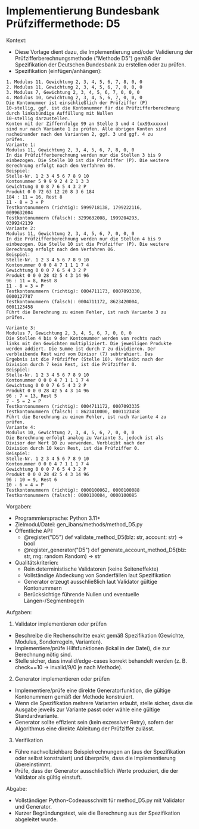 # Implementierung Bundesbank Prüfziffermethode: D5

Kontext:
- Diese Vorlage dient dazu, die Implementierung und/oder Validierung der Prüfzifferberechnungsmethode ("Methode D5") gemäß der Spezifikation der Deutschen Bundesbank zu erstellen oder zu prüfen.
- Spezifikation (einfügen/anhängen):

```Text
1. Modulus 11, Gewichtung 2, 3, 4, 5, 6, 7, 8, 0, 0
2. Modulus 11, Gewichtung 2, 3, 4, 5, 6, 7, 0, 0, 0
3. Modulus 7, Gewichtung 2, 3, 4, 5, 6, 7, 0, 0, 0
4. Modulus 10, Gewichtung 2, 3, 4, 5, 6, 7, 0, 0, 0
Die Kontonummer ist einschließlich der Prüfziffer (P)
10-stellig, ggf. ist die Kontonummer für die Prüfzifferberechnung
durch linksbündige Auffüllung mit Nullen
10-stellig darzustellen.
Konten mit der Ziffernfolge 99 an Stelle 3 und 4 (xx99xxxxxx)
sind nur nach Variante 1 zu prüfen. Alle übrigen Konten sind
nacheinander nach den Varianten 2, ggf. 3 und ggf. 4 zu
prüfen.
Variante 1:
Modulus 11, Gewichtung 2, 3, 4, 5, 6, 7, 8, 0, 0
In die Prüfzifferberechnung werden nur die Stellen 3 bis 9
einbezogen. Die Stelle 10 ist die Prüfziffer (P). Die weitere
Berechnung erfolgt nach dem Verfahren 06.
Beispiel:
Stelle-Nr. 1 2 3 4 5 6 7 8 9 10
Kontonummer 5 9 9 9 2 4 2 1 3 3
Gewichtung 0 0 8 7 6 5 4 3 2 P
Produkt 0 0 72 63 12 20 8 3 6 184
184 : 11 = 16, Rest 8
11 - 8 = 3 = P
Testkontonummern (richtig): 5999718138, 1799222116,
0099632004
Testkontonummern (falsch): 3299632008, 1999204293,
0399242139
Variante 2:
Modulus 11, Gewichtung 2, 3, 4, 5, 6, 7, 0, 0, 0
In die Prüfzifferberechnung werden nur die Stellen 4 bis 9
einbezogen. Die Stelle 10 ist die Prüfziffer (P). Die weitere
Berechnung erfolgt nach dem Verfahren 06.
Beispiel:
Stelle-Nr. 1 2 3 4 5 6 7 8 9 10
Kontonummer 0 0 0 4 7 1 1 1 7 4
Gewichtung 0 0 0 7 6 5 4 3 2 P
Produkt 0 0 0 28 42 5 4 3 14 96
96 : 11 = 8, Rest 8
11 - 8 = 3 = P
Testkontonummern (richtig): 0004711173, 0007093330,
0000127787
Testkontonummern (falsch): 0004711172, 8623420004,
0001123458
Führt die Berechnung zu einem Fehler, ist nach Variante 3 zu
prüfen.

Variante 3:
Modulus 7, Gewichtung 2, 3, 4, 5, 6, 7, 0, 0, 0
Die Stellen 4 bis 9 der Kontonummer werden von rechts nach
links mit den Gewichten multipliziert. Die jeweiligen Produkte
werden addiert. Die Summe ist durch 7 zu dividieren. Der
verbleibende Rest wird vom Divisor (7) subtrahiert. Das
Ergebnis ist die Prüfziffer (Stelle 10). Verbleibt nach der
Division durch 7 kein Rest, ist die Prüfziffer 0.
Beispiel:
Stelle-Nr. 1 2 3 4 5 6 7 8 9 10
Kontonummer 0 0 0 4 7 1 1 1 7 4
Gewichtung 0 0 0 7 6 5 4 3 2 P
Produkt 0 0 0 28 42 5 4 3 14 96
96 : 7 = 13, Rest 5
7 - 5 = 2 = P
Testkontonummern (richtig): 0004711172, 0007093335
Testkontonummern (falsch) : 8623410000, 0001123458
Führt die Berechnung zu einem Fehler, ist nach Variante 4 zu
prüfen.
Variante 4:
Modulus 10, Gewichtung 2, 3, 4, 5, 6, 7, 0, 0, 0
Die Berechnung erfolgt analog zu Variante 3, jedoch ist als
Divisor der Wert 10 zu verwenden. Verbleibt nach der
Division durch 10 kein Rest, ist die Prüfziffer 0.
Beispiel:
Stelle-Nr. 1 2 3 4 5 6 7 8 9 10
Kontonummer 0 0 0 4 7 1 1 1 7 4
Gewichtung 0 0 0 7 6 5 4 3 2 P
Produkt 0 0 0 28 42 5 4 3 14 96
96 : 10 = 9, Rest 6
10 - 6 = 4 = P
Testkontonummern (richtig): 0000100062, 0000100088
Testkontonummern (falsch): 0000100084, 0000100085
```

Vorgaben:
- Programmiersprache: Python 3.11+
- Zielmodul/Datei: gen_ibans/methods/method_D5.py
- Öffentliche API:
  - @register("D5") def validate_method_D5(blz: str, account: str) -> bool
  - @register_generator("D5") def generate_account_method_D5(blz: str, rng: random.Random) -> str
- Qualitätskriterien:
  - Rein deterministische Validatoren (keine Seiteneffekte)
  - Vollständige Abdeckung von Sonderfällen laut Spezifikation
  - Generator erzeugt ausschließlich laut Validator gültige Kontonummern
  - Berücksichtige führende Nullen und eventuelle Längen-/Segmentregeln

Aufgaben:
1) Validator implementieren oder prüfen
- Beschreibe die Rechenschritte exakt gemäß Spezifikation (Gewichte, Modulus, Sonderregeln, Varianten).
- Implementiere/prüfe Hilfsfunktionen (lokal in der Datei), die zur Berechnung nötig sind.
- Stelle sicher, dass invalid/edge-cases korrekt behandelt werden (z. B. check==10 -> invalid/9/0 je nach Methode).

2) Generator implementieren oder prüfen
- Implementiere/prüfe eine direkte Generatorfunktion, die gültige Kontonummern gemäß der Methode konstruiert.
- Wenn die Spezifikation mehrere Varianten erlaubt, stelle sicher, dass die Ausgabe jeweils zur Variante passt oder wähle eine gültige Standardvariante.
- Generator sollte effizient sein (kein exzessiver Retry), sofern der Algorithmus eine direkte Ableitung der Prüfziffer zulässt.

3) Verifikation
- Führe nachvollziehbare Beispielrechnungen an (aus der Spezifikation oder selbst konstruiert) und überprüfe, dass die Implementierung übereinstimmt.
- Prüfe, dass der Generator ausschließlich Werte produziert, die der Validator als gültig einstuft.

Abgabe:
- Vollständiger Python-Codeausschnitt für method_D5.py mit Validator und Generator.
- Kurzer Begründungstext, wie die Berechnung aus der Spezifikation abgeleitet wurde.